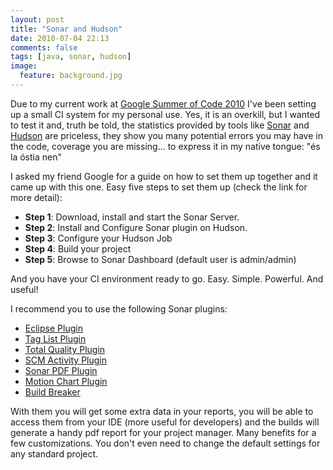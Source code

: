 ```yaml
---
layout: post
title: "Sonar and Hudson"
date: 2010-07-04 22:13
comments: false
tags: [java, sonar, hudson]
image:
  feature: background.jpg
---
```

Due to my current work at [Google Summer of Code 2010](https://wiki.duraspace.org/display/GSOC/GSOC10+-+Add+Unit+Testing+to+Dspace) I've been setting up a small CI system for my personal use. Yes, it is an overkill, but I wanted to test it and, truth be told, the statistics provided by tools like [Sonar](http://www.sonarsource.org/) and [Hudson](http://hudson-ci.org/) are priceless, they show you many potential errors you may have in the code, coverage you are missing... to express it in my native tongue: "és la óstia nen"<!-- more -->

I asked my friend Google for a guide on how to set them up together and it came up with this one. Easy five steps to set them up (check the link for more detail):

* **Step 1**: Download, install and start the Sonar Server.
* **Step 2**: Install and Configure Sonar plugin on Hudson.
* **Step 3**: Configure your Hudson Job
* **Step 4**: Build your project
* **Step 5**: Browse to Sonar Dashboard (default user is admin/admin)

And you have your CI environment ready to go.  Easy. Simple. Powerful. And useful!

I recommend you to use the following Sonar plugins:

+ [Eclipse Plugin][1]
+ [Tag List Plugin][2]
+ [Total Quality Plugin][3]
+ [SCM Activity Plugin][4]
+ [Sonar PDF Plugin][5]
+ [Motion Chart Plugin][6]
+ [Build Breaker][7]

With them you will get some extra data in your reports, you will be able to access them from your IDE (more useful for developers) and the builds will generate a handy pdf report for your project manager. Many benefits for a few customizations. You don't even need to change the default settings for any standard project.


  [1]: http://docs.codehaus.org/display/SONAR/Installing+Sonar+in+Eclipse
  [2]: http://docs.codehaus.org/display/SONAR/Taglist+Plugin
  [3]: http://docs.codehaus.org/display/SONAR/Total+Quality+Plugin
  [4]: http://docs.codehaus.org/display/SONAR/SCM+Activity+Plugin
  [5]: http://docs.codehaus.org/display/SONAR/Sonar+PDF+Plugin
  [6]: http://docs.codehaus.org/display/SONAR/Motion+Chart+plugin
  [7]: http://docs.codehaus.org/display/SONAR/Build+Breaker+Plugin


